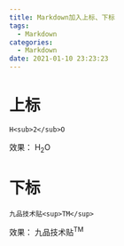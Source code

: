 ```yaml
---
title: Markdown加入上标、下标
tags:
  - Markdown
categories:
  - Markdown
date: 2021-01-10 23:23:23
---
```


# 上标
```
H<sub>2</sub>O
```
效果：
H<sub>2</sub>O


# 下标
```
九品技术贴<sup>TM</sup>
```
效果：
九品技术贴<sup>TM</sup>